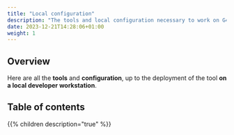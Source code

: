 ```yaml
---
title: "Local configuration"
description: "The tools and local configuration necessary to work on G4IT"
date: 2023-12-21T14:28:06+01:00
weight: 1
---
```


## Overview

Here are all the **tools** and **configuration**, up to the deployment of the tool **on a local developer workstation**.

## Table of contents

{{% children description="true" %}}

